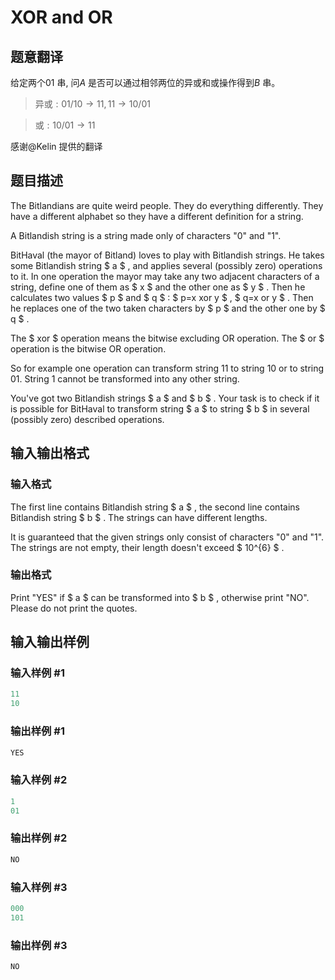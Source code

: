 # XOR and OR

## 题意翻译

给定两个$01$ 串$,$ 问$A$ 是否可以通过相邻两位的异或和或操作得到$B$ 串。

>异或$:01/10\to11,11\to10/01$

>或$:10/01\to11$

感谢@Kelin 提供的翻译

## 题目描述

The Bitlandians are quite weird people. They do everything differently. They have a different alphabet so they have a different definition for a string.

A Bitlandish string is a string made only of characters "0" and "1".

BitHaval (the mayor of Bitland) loves to play with Bitlandish strings. He takes some Bitlandish string $ a $ , and applies several (possibly zero) operations to it. In one operation the mayor may take any two adjacent characters of a string, define one of them as $ x $ and the other one as $ y $ . Then he calculates two values $ p $ and $ q $ : $ p=x xor y $ , $ q=x or y $ . Then he replaces one of the two taken characters by $ p $ and the other one by $ q $ .

The $ xor $ operation means the bitwise excluding OR operation. The $ or $ operation is the bitwise OR operation.

So for example one operation can transform string 11 to string 10 or to string 01. String 1 cannot be transformed into any other string.

You've got two Bitlandish strings $ a $ and $ b $ . Your task is to check if it is possible for BitHaval to transform string $ a $ to string $ b $ in several (possibly zero) described operations.

## 输入输出格式

### 输入格式

The first line contains Bitlandish string $ a $ , the second line contains Bitlandish string $ b $ . The strings can have different lengths.

It is guaranteed that the given strings only consist of characters "0" and "1". The strings are not empty, their length doesn't exceed $ 10^{6} $ .

### 输出格式

Print "YES" if $ a $ can be transformed into $ b $ , otherwise print "NO". Please do not print the quotes.

## 输入输出样例

### 输入样例 #1

```cpp
11
10

```
### 输出样例 #1

```cpp
YES

```
### 输入样例 #2

```cpp
1
01

```
### 输出样例 #2

```cpp
NO

```
### 输入样例 #3

```cpp
000
101

```
### 输出样例 #3

```cpp
NO

```
